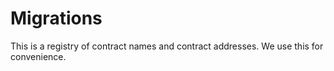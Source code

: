 # Migrations

This is a registry of contract names and contract addresses. We use this for
convenience.
